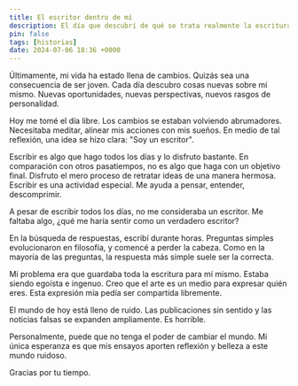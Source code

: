 ```yaml
---
title: El escritor dentro de mí
description: El día que descubrí de qué se trata realmente la escritura.
pin: false
tags: [historias]
date: 2024-07-06 18:36 +0000
---
```


Últimamente, mi vida ha estado llena de cambios. Quizás sea una consecuencia de ser joven. Cada día descubro cosas nuevas sobre mí mismo. Nuevas oportunidades, nuevas perspectivas, nuevos rasgos de personalidad.

Hoy me tomé el día libre. Los cambios se estaban volviendo abrumadores. Necesitaba meditar, alinear mis acciones con mis sueños. En medio de tal reflexión, una idea se hizo clara: "Soy un escritor".

Escribir es algo que hago todos los días y lo disfruto bastante. En comparación con otros pasatiempos, no es algo que haga con un objetivo final. Disfruto el mero proceso de retratar ideas de una manera hermosa. Escribir es una actividad especial. Me ayuda a pensar, entender, descomprimir.

A pesar de escribir todos los días, no me consideraba un escritor. Me faltaba algo, ¿qué me haría sentir como un verdadero escritor?

En la búsqueda de respuestas, escribí durante horas. Preguntas simples evolucionaron en filosofía, y comencé a perder la cabeza. Como en la mayoría de las preguntas, la respuesta más simple suele ser la correcta.

Mi problema era que guardaba toda la escritura para mí mismo. Estaba siendo egoísta e ingenuo. Creo que el arte es un medio para expresar quién eres. Esta expresión mía pedía ser compartida libremente.

El mundo de hoy está lleno de ruido. Las publicaciones sin sentido y las noticias falsas se expanden ampliamente. Es horrible.

Personalmente, puede que no tenga el poder de cambiar el mundo. Mi única esperanza es que mis ensayos aporten reflexión y belleza a este mundo ruidoso.

Gracias por tu tiempo.
